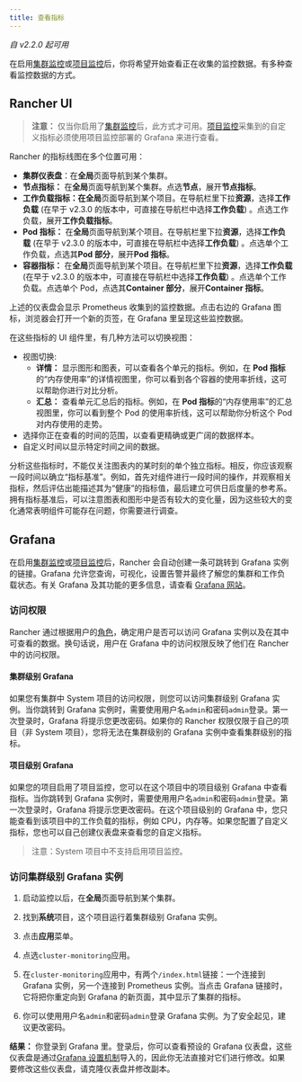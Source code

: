 ```yaml
---
title: 查看指标
---
```


_自 v2.2.0 起可用_

在启用[集群监控](/docs/cluster-admin/tools/monitoring/_index)或[项目监控](/docs/project-admin/tools/monitoring/_index)后，你将希望开始查看正在收集的监控数据。有多种查看监控数据的方式。

## Rancher UI

> **注意：** 仅当你启用了[集群监控](/docs/cluster-admin/tools/monitoring/_index)后，此方式才可用。[项目监控](/docs/project-admin/tools/monitoring/_index)采集到的自定义指标必须使用项目监控部署的 Grafana 来进行查看。

Rancher 的指标线图在多个位置可用：

- **集群仪表盘**：在**全局**页面导航到某个集群。
- **节点指标：** 在**全局**页面导航到某个集群。点选**节点**，展开**节点指标**。
- **工作负载指标：**在**全局**页面导航到某个项目。在导航栏里下拉**资源**，选择**工作负载** (在早于 v2.3.0 的版本中，可直接在导航栏中选择**工作负载**) 。点选工作负载，展开**工作负载指标**。
- **Pod 指标：** 在**全局**页面导航到某个项目。在导航栏里下拉**资源**，选择**工作负载** (在早于 v2.3.0 的版本中，可直接在导航栏中选择**工作负载**) 。点选单个工作负载，点选其**Pod 部分**，展开**Pod 指标**。
- **容器指标：** 在**全局**页面导航到某个项目。在导航栏里下拉**资源**，选择**工作负载** (在早于 v2.3.0 的版本中，可直接在导航栏中选择**工作负载**) 。点选单个工作负载。点选单个 Pod，点选其**Container 部分**，展开**Container 指标**。

上述的仪表盘会显示 Prometheus 收集到的监控数据。点击右边的 Grafana 图标，浏览器会打开一个新的页签，在 Grafana 里呈现这些监控数据。

在这些指标的 UI 组件里，有几种方法可以切换视图：

- 视图切换:
  - **详情：** 显示图形和图表，可以查看各个单元的指标。例如，在 **Pod 指标**的“内存使用率”的详情视图里，你可以看到各个容器的使用率折线，这可以帮助你进行对比分析。
  - **汇总：** 查看单元汇总后的指标。例如，在 **Pod 指标**的“内存使用率”的汇总视图里，你可以看到整个 Pod 的使用率折线，这可以帮助你分析这个 Pod 对内存使用的走势。
- 选择你正在查看的时间的范围，以查看更精确或更广阔的数据样本。
- 自定义时间以显示特定时间之间的数据。

分析这些指标时，不能仅关注图表内的某时刻的单个独立指标。相反，你应该观察一段时间以确立“指标基准”。例如，首先对组件进行一段时间的操作，并观察相关指标，然后评估出能描述其为“健康”的指标值，最后建立可供日后度量的参考系。拥有指标基准后，可以注意图表和图形中是否有较大的变化量，因为这些较大的变化通常表明组件可能存在问题，你需要进行调查。

## Grafana

在启用[集群监控](/docs/cluster-admin/tools/monitoring/_index)或[项目监控](/docs/project-admin/tools/monitoring/_index)后，Rancher 会自动创建一条可跳转到 Grafana 实例的链接。Grafana 允许您查询，可视化，设置告警并最终了解您的集群和工作负载状态。有关 Grafana 及其功能的更多信息，请查看 [Grafana 网站](https://grafana.com/grafana)。

### 访问权限

Rancher 通过根据用户的[角色](/docs/admin-settings/rbac/cluster-project-roles/_index)，确定用户是否可以访问 Grafana 实例以及在其中可查看的数据。换句话说，用户在 Grafana 中的访问权限反映了他们在 Rancher 中的访问权限。

#### 集群级别 Grafana

如果您有集群中 System 项目的访问权限，则您可以访问集群级别 Grafana 实例。当你跳转到 Grafana 实例时，需要使用用户名`admin`和密码`admin`登录。第一次登录时，Grafana 将提示您更改密码。如果你的 Rancher 权限仅限于自己的项目（非 System 项目），您将无法在集群级别的 Grafana 实例中查看集群级别的指标。

#### 项目级别 Grafana

如果您的项目启用了项目监控，您可以在这个项目中的项目级别 Grafana 中查看指标。当你跳转到 Grafana 实例时，需要使用用户名`admin`和密码`admin`登录。第一次登录时，Grafana 将提示您更改密码。在这个项目级别的 Grafana 中，您只能查看到该项目中的工作负载的指标，例如 CPU，内存等。如果您配置了自定义指标，您也可以自己创建仪表盘来查看您的自定义指标。

> 注意：System 项目中不支持启用项目监控。

### 访问集群级别 Grafana 实例

1. 启动监控以后，在**全局**页面导航到某个集群。

1. 找到**系统**项目，这个项目运行着集群级别 Grafana 实例。

1. 点击**应用**菜单。

1. 点选`cluster-monitoring`应用。

1. 在`cluster-monitoring`应用中，有两个`/index.html`链接：一个连接到 Grafana 实例，另一个连接到 Prometheus 实例。当点击 Grafana 链接时，它将把你重定向到 Grafana 的新页面，其中显示了集群的指标。

1. 你可以使用用户名`admin`和密码`admin`登录 Grafana 实例。为了安全起见，建议更改密码。

**结果：** 你登录到 Grafana 里。登录后，你可以查看预设的 Grafana 仪表盘，这些仪表盘是通过[Grafana 设置机制](http://docs.grafana.org/administration/provisioning/#dashboards)导入的，因此你无法直接对它们进行修改。如果要修改这些仪表盘，请克隆仪表盘并修改副本。
